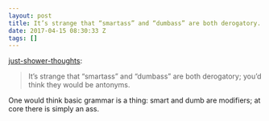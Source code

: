 ```yaml
---
layout: post
title: It’s strange that “smartass” and “dumbass” are both derogatory...
date: 2017-04-15 08:30:33 Z
tags: []
---
```

[just-shower-thoughts](http://just-shower-thoughts.tumblr.com/post/159578070424/its-strange-that-smartass-and-dumbass-are):

> It’s strange that “smartass” and “dumbass” are both derogatory; you’d think they would be antonyms.

One would think basic grammar is a thing: smart and dumb are modifiers; at core there is simply an ass.
